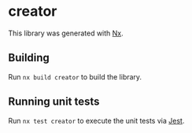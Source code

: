 # creator

This library was generated with [Nx](https://nx.dev).

## Building

Run `nx build creator` to build the library.

## Running unit tests

Run `nx test creator` to execute the unit tests via [Jest](https://jestjs.io).
